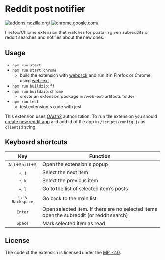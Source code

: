 # Reddit post notifier

[ ![addons.mozilla.org/](https://ffp4g1ylyit3jdyti1hqcvtb-wpengine.netdna-ssl.com/addons/files/2015/11/get-the-addon.png)](https://addons.mozilla.org/firefox/addon/reddit-post-notifier/)
[ ![chrome.google.com/](https://developer.chrome.com/webstore/images/ChromeWebStore_BadgeWBorder_v2_206x58.png)](https://chrome.google.com/webstore/detail/reddit-post-notifier/hoolgoecmeegpbidbbcefgkjegdejibd)

Firefox/Chrome extension that watches for posts in given subreddits or reddit searches and notifies about the new ones.

## Usage

- `npm run start`
- `npm run start:chrome`
  - build the extension with [webpack](https://github.com/webpack/webpack) and run it in Firefox or Chrome using [web-ext](https://github.com/mozilla/web-ext)
- `npm run buildzip:ff`
- `npm run buildzip:chrome`
  - create an extension package in /web-ext-artifacts folder
- `npm run test`
  - test extension's code with jest

This extension uses [OAuth2](https://github.com/reddit-archive/reddit/wiki/OAuth2) authorization.  To run the extension you should [create new reddit app](https://www.reddit.com/prefs/apps/) and add id of the app in `/scripts/config.js` as `clientId` string.

## Keyboard shortcuts
| Key | Function |
|:---:| --- |
|<kbd>Alt</kbd>+<kbd>Shift</kbd>+<kbd>S</kbd> | Open the extension's popup |
|<kbd>&darr;</kbd>, <kbd>j</kbd>| Select the next item |
|<kbd>&uarr;</kbd>, <kbd>k</kbd>| Select the previous item |
|<kbd>&rarr;</kbd>, <kbd>l</kbd>  | Go to the list of selected item's posts |
|<kbd>&larr;</kbd>, <kbd>h</kbd>, <kbd>Backspace</kbd>  | Go back to the main list |
|<kbd>Enter</kbd>| Open selected item. If there are no selected items open the subreddit (or reddit search) |
|<kbd>Space</kbd>| Mark selected item as read |

## License

The code of the extension is licensed under the [MPL-2.0](LICENSE).
